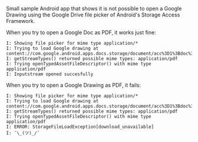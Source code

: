 Small sample Android app that shows it is not possible to open a Google Drawing using the Google Drive file picker of Android's Storage Access Framework.

When you try to open a Google Doc as PDF, it works just fine:

```
I: Showing file picker for mime type application/*
I: Trying to load Google drawing at content://com.google.android.apps.docs.storage/document/acc%3D1%3Bdoc%3D38
I: getStreamTypes() returned possible mime types: application/pdf
I: Trying openTypedAssetFileDescriptor() with mime type application/pdf
I: Inputstream opened succesfully
```

When you try to open a Google Drawing as PDF, it fails:

```
I: Showing file picker for mime type application/*
I: Trying to load Google drawing at content://com.google.android.apps.docs.storage/document/acc%3D1%3Bdoc%3D30
I: getStreamTypes() returned possible mime types: application/pdf
I: Trying openTypedAssetFileDescriptor() with mime type application/pdf
I: ERROR: StorageFileLoadException[download_unavailable]
I: ¯\_(ツ)_/¯
```
